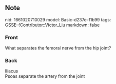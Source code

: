 ## Note
nid: 1661020710029
model: Basic-d237e-f1b99
tags: GSSE::!Contributor::Victor_Liu
markdown: false

### Front
What separates the femoral nerve from the hip joint?

### Back
<div>
  Iliacus
</div>
<div>
  Psoas separate the artery from the joint
</div>
